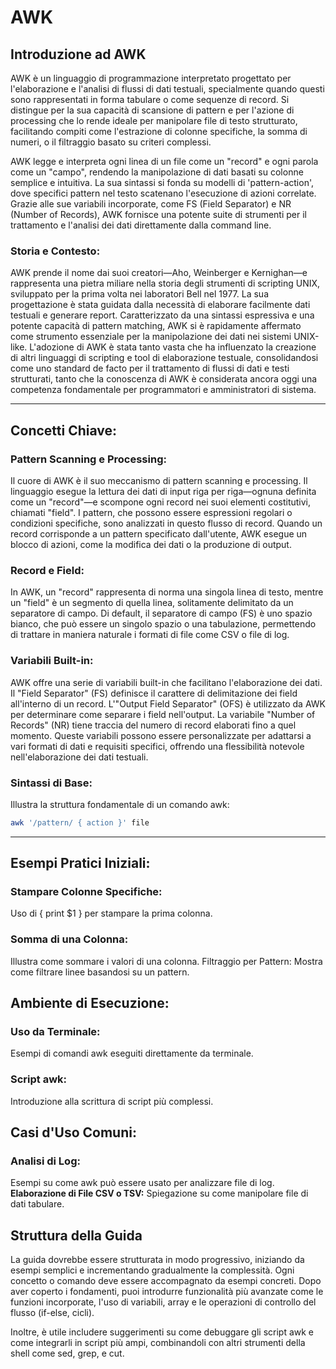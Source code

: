 # AWK

## **Introduzione ad AWK**

AWK è un linguaggio di programmazione interpretato progettato per l'elaborazione e l'analisi di flussi di dati testuali, specialmente quando questi sono rappresentati in forma tabulare o come sequenze di record. Si distingue per la sua capacità di scansione di pattern e per l'azione di processing che lo rende ideale per manipolare file di testo strutturato, facilitando compiti come l'estrazione di colonne specifiche, la somma di numeri, o il filtraggio basato su criteri complessi.

AWK legge e interpreta ogni linea di un file come un "record" e ogni parola come un "campo", rendendo la manipolazione di dati basati su colonne semplice e intuitiva. La sua sintassi si fonda su modelli di 'pattern-action', dove specifici pattern nel testo scatenano l'esecuzione di azioni correlate. Grazie alle sue variabili incorporate, come FS (Field Separator) e NR (Number of Records), AWK fornisce una potente suite di strumenti per il trattamento e l'analisi dei dati direttamente dalla command line.

### **Storia e Contesto:**
AWK prende il nome dai suoi creatori—Aho, Weinberger e Kernighan—e rappresenta una pietra miliare nella storia degli strumenti di scripting UNIX, sviluppato per la prima volta nei laboratori Bell nel 1977. La sua progettazione è stata guidata dalla necessità di elaborare facilmente dati testuali e generare report. Caratterizzato da una sintassi espressiva e una potente capacità di pattern matching, AWK si è rapidamente affermato come strumento essenziale per la manipolazione dei dati nei sistemi UNIX-like. L'adozione di AWK è stata tanto vasta che ha influenzato la creazione di altri linguaggi di scripting e tool di elaborazione testuale, consolidandosi come uno standard de facto per il trattamento di flussi di dati e testi strutturati, tanto che la conoscenza di AWK è considerata ancora oggi una competenza fondamentale per programmatori e amministratori di sistema.

---

## **Concetti Chiave:**

### **Pattern Scanning e Processing:**
Il cuore di AWK è il suo meccanismo di pattern scanning e processing. Il linguaggio esegue la lettura dei dati di input riga per riga—ognuna definita come un "record"—e scompone ogni record nei suoi elementi costitutivi, chiamati "field". I pattern, che possono essere espressioni regolari o condizioni specifiche, sono analizzati in questo flusso di record. Quando un record corrisponde a un pattern specificato dall'utente, AWK esegue un blocco di azioni, come la modifica dei dati o la produzione di output.

### **Record e Field:**
In AWK, un "record" rappresenta di norma una singola linea di testo, mentre un "field" è un segmento di quella linea, solitamente delimitato da un separatore di campo. Di default, il separatore di campo (FS) è uno spazio bianco, che può essere un singolo spazio o una tabulazione, permettendo di trattare in maniera naturale i formati di file come CSV o file di log.

### **Variabili Built-in:**
AWK offre una serie di variabili built-in che facilitano l'elaborazione dei dati. Il "Field Separator" (FS) definisce il carattere di delimitazione dei field all'interno di un record. L'"Output Field Separator" (OFS) è utilizzato da AWK per determinare come separare i field nell'output. La variabile "Number of Records" (NR) tiene traccia del numero di record elaborati fino a quel momento. Queste variabili possono essere personalizzate per adattarsi a vari formati di dati e requisiti specifici, offrendo una flessibilità notevole nell'elaborazione dei dati testuali.

### **Sintassi di Base:**
Illustra la struttura fondamentale di un comando awk:

```bash
awk '/pattern/ { action }' file
```

---

## **Esempi Pratici Iniziali:**
### **Stampare Colonne Specifiche:**
Uso di { print $1 } per stampare la prima colonna.
### **Somma di una Colonna:**
Illustra come sommare i valori di una colonna.
Filtraggio per Pattern: Mostra come filtrare linee basandosi su un pattern.

## **Ambiente di Esecuzione:**
### **Uso da Terminale:**
Esempi di comandi awk eseguiti direttamente da terminale.
### **Script awk:**
Introduzione alla scrittura di script più complessi.

## **Casi d'Uso Comuni:**
### **Analisi di Log:**
Esempi su come awk può essere usato per analizzare file di log.
**Elaborazione di File CSV o TSV:** Spiegazione su come manipolare file di dati tabulare.

## **Struttura della Guida**

La guida dovrebbe essere strutturata in modo progressivo, iniziando da esempi semplici e incrementando gradualmente la complessità. Ogni concetto o comando deve essere accompagnato da esempi concreti. Dopo aver coperto i fondamenti, puoi introdurre funzionalità più avanzate come le funzioni incorporate, l'uso di variabili, array e le operazioni di controllo del flusso (if-else, cicli).

Inoltre, è utile includere suggerimenti su come debuggare gli script awk e come integrarli in script più ampi, combinandoli con altri strumenti della shell come sed, grep, e cut.